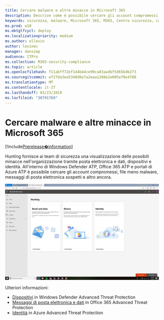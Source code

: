 ```yaml
---
title: Cercare malware e altre minacce in Microsoft 365
description: Descrive come è possibile cercare gli account compromessi, il file con meno malware, i messaggi di posta elettronica sospetti e altro ancora.
keywords: sicurezza, malware, Microsoft 365, M365, Centro sicurezza, caccia, caccia, Windows Defender ATP, Office 365 ATP, Azure ATP
ms.prod: w10
ms.mktglfcycl: deploy
ms.localizationpriority: medium
ms.author: ellevin
author: levinec
manager: dansimp
audience: ITPro
ms.collection: M365-security-compliance
ms.topic: article
ms.openlocfilehash: f11abff72ef144b44ce99ca83aadbf5d65bdb273
ms.sourcegitcommit: ef27da3ea5340d6e7a2eaa1288e2e005ef8e4788
ms.translationtype: MT
ms.contentlocale: it-IT
ms.lasthandoff: 03/23/2019
ms.locfileid: "30791769"
---
```

# <a name="hunt-for-malware-and-other-threats-in-microsoft-365"></a>Cercare malware e altre minacce in Microsoft 365

[!include[Prerelease�information](prerelease.md)]

Hunting fornisce ai team di sicurezza una visualizzazione delle possibili minacce nell'organizzazione tramite posta elettronica e dati, dispositivi e identità. All'interno di Windows Defender ATP, Office 365 ATP e portali di Azure ATP è possibile cercare gli account compromessi, file meno malware, messaggi di posta elettronica sospetti e altro ancora.

![Pagina di caccia](./media/security-docs/hunt.png)

Ulteriori informazioni:

* [Dispositivi](https://docs.microsoft.com/en-us/windows/security/threat-protection/windows-defender-atp/advanced-hunting-windows-defender-advanced-threat-protection) in Windows Defender Advanced Threat Protection
* [Messaggi di posta elettronica e dati](https://docs.microsoft.com/en-us/office365/securitycompliance/office-365-atp) in Office 365 Advanced Threat Protection
* [Identità](https://docs.microsoft.com/en-us/azure-advanced-threat-protection/investigate-a-user) in Azure Advanced Threat Protection
